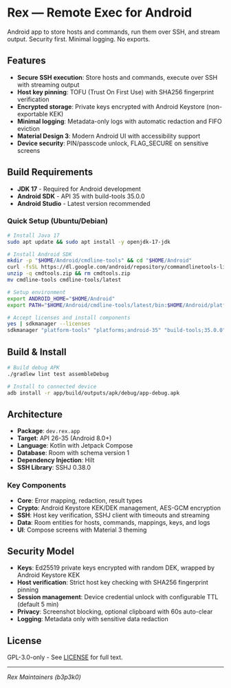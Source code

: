 # Rex — Remote Exec for Android

Android app to store hosts and commands, run them over SSH, and stream output. Security first. Minimal logging. No exports.

## Features

- **Secure SSH execution**: Store hosts and commands, execute over SSH with streaming output
- **Host key pinning**: TOFU (Trust On First Use) with SHA256 fingerprint verification
- **Encrypted storage**: Private keys encrypted with Android Keystore (non-exportable KEK)
- **Minimal logging**: Metadata-only logs with automatic redaction and FIFO eviction
- **Material Design 3**: Modern Android UI with accessibility support
- **Device security**: PIN/passcode unlock, FLAG_SECURE on sensitive screens

## Build Requirements

- **JDK 17** - Required for Android development
- **Android SDK** - API 35 with build-tools 35.0.0
- **Android Studio** - Latest version recommended

### Quick Setup (Ubuntu/Debian)

```bash
# Install Java 17
sudo apt update && sudo apt install -y openjdk-17-jdk

# Install Android SDK
mkdir -p "$HOME/Android/cmdline-tools" && cd "$HOME/Android"
curl -fsSL https://dl.google.com/android/repository/commandlinetools-linux-11076708_latest.zip -o cmdtools.zip
unzip -q cmdtools.zip && rm cmdtools.zip
mv cmdline-tools cmdline-tools/latest

# Setup environment
export ANDROID_HOME="$HOME/Android"
export PATH="$HOME/Android/cmdline-tools/latest/bin:$HOME/Android/platform-tools:$PATH"

# Accept licenses and install components
yes | sdkmanager --licenses
sdkmanager "platform-tools" "platforms;android-35" "build-tools;35.0.0"
```

## Build & Install

```bash
# Build debug APK
./gradlew lint test assembleDebug

# Install to connected device
adb install -r app/build/outputs/apk/debug/app-debug.apk
```

## Architecture

- **Package**: `dev.rex.app` 
- **Target**: API 26-35 (Android 8.0+)
- **Language**: Kotlin with Jetpack Compose
- **Database**: Room with schema version 1
- **Dependency Injection**: Hilt
- **SSH Library**: SSHJ 0.38.0

### Key Components

- **Core**: Error mapping, redaction, result types
- **Crypto**: Android Keystore KEK/DEK management, AES-GCM encryption
- **SSH**: Host key verification, SSHJ client with timeouts and streaming
- **Data**: Room entities for hosts, commands, mappings, keys, and logs
- **UI**: Compose screens with Material 3 theming

## Security Model

- **Keys**: Ed25519 private keys encrypted with random DEK, wrapped by Android Keystore KEK
- **Host verification**: Strict host key checking with SHA256 fingerprint pinning
- **Session management**: Device credential unlock with configurable TTL (default 5 min)
- **Privacy**: Screenshot blocking, optional clipboard with 60s auto-clear
- **Logging**: Metadata only with sensitive data redaction

## License

GPL-3.0-only - See [LICENSE](LICENSE) for full text.

---

*Rex Maintainers (b3p3k0)*